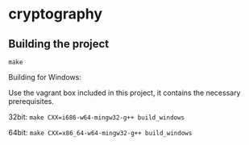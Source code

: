 cryptography
============

Building the project
--------------------

`make`

Building for Windows:

Use the vagrant box included in this project, it contains the necessary prerequisites.

32bit: `make CXX=i686-w64-mingw32-g++ build_windows`

64bit: `make CXX=x86_64-w64-mingw32-g++ build_windows`
